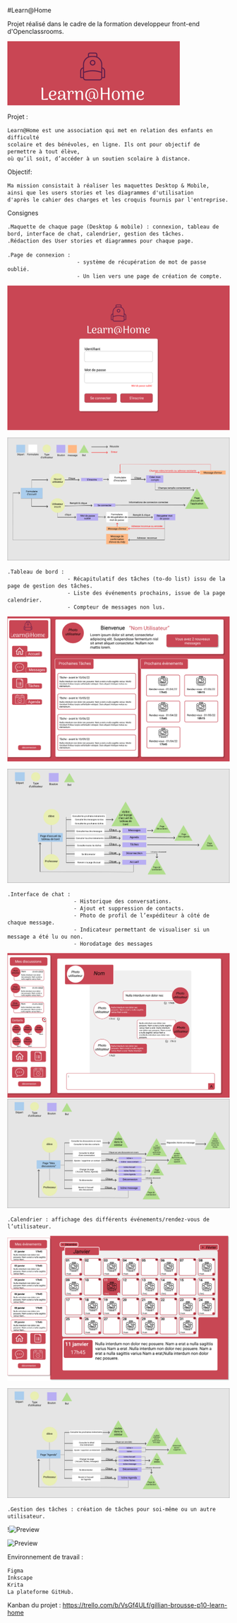 #Learn@Home

Projet réalisé dans le cadre de la formation developpeur front-end d'Openclassrooms.

![Preview](https://raw.githubusercontent.com/GilBrou/Learn/master/logoLearn.webp)

Projet :

    Learn@Home est une association qui met en relation des enfants en difficulté
    scolaire et des bénévoles, en ligne. Ils ont pour objectif de permettre à tout élève,
    où qu’il soit, d’accéder à un soutien scolaire à distance.

Objectif:

    Ma mission consistait à réaliser les maquettes Desktop & Mobile,
    ainsi que les users stories et les diagrammes d'utilisation
    d'après le cahier des charges et les croquis fournis par l'entreprise.

Consignes

    .Maquette de chaque page (Desktop & mobile) : connexion, tableau de bord, interface de chat, calendrier, gestion des tâches.
    .Rédaction des User stories et diagrammes pour chaque page.

    .Page de connexion :
                          - système de récupération de mot de passe oublié.
                          - Un lien vers une page de création de compte.

![Preview](https://raw.githubusercontent.com/GilBrou/Learn/master/Maquettes/desktop/Desktop_inscription.jpg)

![Preview](https://raw.githubusercontent.com/GilBrou/Learn/master/Diagrammes/Diagram_accueil.jpg)

    .Tableau de bord :
                       - Récapitulatif des tâches (to-do list) issu de la page de gestion des tâches.
                       - Liste des événements prochains, issue de la page calendrier.
                       - Compteur de messages non lus.

![Preview](https://raw.githubusercontent.com/GilBrou/Learn/master/Maquettes/desktop/Desktop_Tableau_de_bord.jpg)

![Preview](https://raw.githubusercontent.com/GilBrou/Learn/master/Diagrammes/Diagram_tableau_de_bord.jpg)

    .Interface de chat :
                         - Historique des conversations.
                         - Ajout et suppression de contacts.
                         - Photo de profil de l’expéditeur à côté de chaque message.
                         - Indicateur permettant de visualiser si un message a été lu ou non.
                         - Horodatage des messages

![Preview](https://raw.githubusercontent.com/GilBrou/Learn/master/Maquettes/desktop/Desktop_Chat.jpg)
![Preview](https://raw.githubusercontent.com/GilBrou/Learn/master/Diagrammes/Diagram_chats.jpg)

    .Calendrier : affichage des différents événements/rendez-vous de l’utilisateur.

![Preview](https://raw.githubusercontent.com/GilBrou/Learn/master/Maquettes/desktop/Desktop_Agenda.png)

![Preview](https://raw.githubusercontent.com/GilBrou/Learn/master/Diagrammes/Diagrams_Agenda.jpg)

    .Gestion des tâches : création de tâches pour soi-même ou un autre utilisateur.

!![Preview](https://raw.githubusercontent.com/GilBrou/Learn/master/Maquettes/desktop/Desktop_Tâches.jpg)

![Preview](https://raw.githubusercontent.com/GilBrou/Learn/master/Diagrammes/Diagram_tâches.jpg)

Environnement de travail :

    Figma
    Inkscape
    Krita
    La plateforme GitHub.

Kanban du projet : https://trello.com/b/VsGf4ULf/gillian-brousse-p10-learn-home
